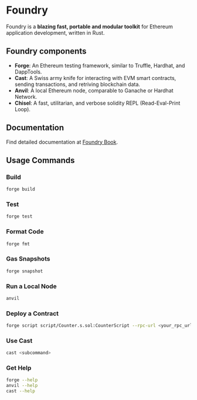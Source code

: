 # Foundry

Foundry is a **blazing fast, portable and modular toolkit** for Ethereum application development, written in Rust.

## Foundry components

- **Forge**: An Ethereum testing framework, similar to Truffle, Hardhat, and DappTools.
- **Cast**: A Swiss army knife for interacting with EVM smart contracts, sending transactions, and retriving blockchain data.
- **Anvil**: A local Ethereum node, comparable to Ganache or Hardhat Network.
- **Chisel**: A fast, utilitarian, and verbose solidity REPL (Read-Eval-Print Loop).

## Documentation

Find detailed documentation at [Foundry Book](https://book.getfoundry.sh/).

## Usage Commands

### Build

```bash
forge build
```

### Test

```bash
forge test
```

### Format Code

```bash
forge fmt
```

### Gas Snapshots

```bash
forge snapshot
```

### Run a Local Node

```bash
anvil
```

### Deploy a Contract

```bash
forge script script/Counter.s.sol:CounterScript --rpc-url <your_rpc_url> --private-key <your_private_key>
```

### Use Cast

```bash
cast <subcommand>
```

### Get Help

```bash
forge --help
anvil --help
cast --help
```
